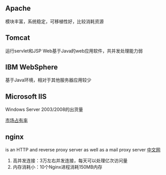 ## Apache
模块丰富，系统稳定，可移植性好，比较消耗资源

## Tomcat
运行servlet和JSP Web基于Java的web应用软件，共并发处理能力弱

## IBM WebSphere
基于Java环境，相对于其他服务器应用较少

## Microsoft IIS
Windows Server 2003/2008的出货量

[市场占有率](https://news.netcraft.com/)

## nginx
is an HTTP and reverse proxy server as well as a mail proxy
server
[中文网](http://www.nginx.cn/doc/)
1. 高并发连接：3万左右并发连接，每天可以处理亿次访问量
2. 内存消耗小：10个Nginx进程消耗150MB内存

